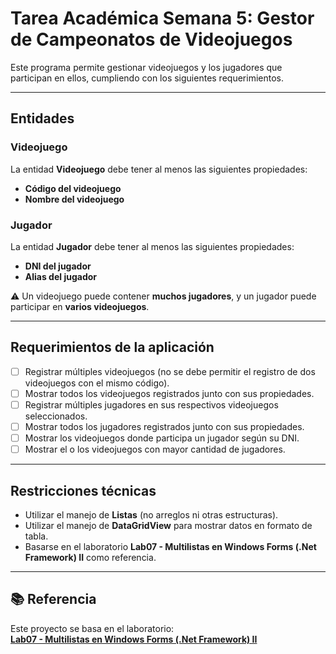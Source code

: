 # Tarea Académica Semana 5: Gestor de Campeonatos de Videojuegos
Este programa permite gestionar videojuegos y los jugadores que participan en ellos, cumpliendo con los siguientes requerimientos.

---

## Entidades

### Videojuego
La entidad **Videojuego** debe tener al menos las siguientes propiedades:
- **Código del videojuego**
- **Nombre del videojuego**

### Jugador
La entidad **Jugador** debe tener al menos las siguientes propiedades:
- **DNI del jugador**
- **Alias del jugador**

⚠️ Un videojuego puede contener **muchos jugadores**, y un jugador puede participar en **varios videojuegos**.

---

## Requerimientos de la aplicación
- [ ] Registrar múltiples videojuegos (no se debe permitir el registro de dos videojuegos con el mismo código).
- [ ] Mostrar todos los videojuegos registrados junto con sus propiedades.
- [ ] Registrar múltiples jugadores en sus respectivos videojuegos seleccionados.
- [ ] Mostrar todos los jugadores registrados junto con sus propiedades.
- [ ] Mostrar los videojuegos donde participa un jugador según su DNI.
- [ ] Mostrar el o los videojuegos con mayor cantidad de jugadores.

---

## Restricciones técnicas

- Utilizar el manejo de **Listas** (no arreglos ni otras estructuras).
- Utilizar el manejo de **DataGridView** para mostrar datos en formato de tabla.
- Basarse en el laboratorio **Lab07 - Multilistas en Windows Forms (.Net Framework) II** como referencia.

---
## 📚 Referencia
Este proyecto se basa en el laboratorio:  
[**Lab07 - Multilistas en Windows Forms (.Net Framework) II**](https://www.youtube.com/watch?v=nNPJEJlzd_g)
